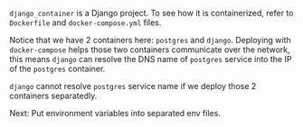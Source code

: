 `django_container` is a Django project. To see how it is containerized, refer to `Dockerfile` and `docker-compose.yml` files.

Notice that we have 2 containers here: `postgres` and `django`. Deploying with `docker-compose` helps those two containers communicate over the network, this means `django` can resolve the DNS name of `postgres` service into the IP of the `postgres` container.

`django` cannot resolve `postgres` service name if we deploy those 2 containers separatedly.

Next: Put environment variables into separated env files.